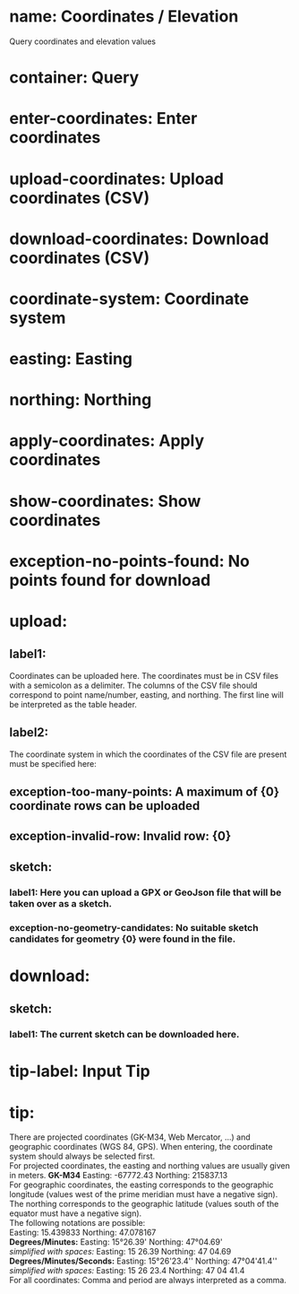 ﻿# name: Coordinates / Elevation

Query coordinates and elevation values

# container: Query

# enter-coordinates: Enter coordinates
# upload-coordinates: Upload coordinates (CSV)
# download-coordinates: Download coordinates (CSV)

# coordinate-system: Coordinate system
# easting: Easting
# northing: Northing
# apply-coordinates: Apply coordinates
# show-coordinates: Show coordinates

# exception-no-points-found: No points found for download

# upload:
## label1:

Coordinates can be uploaded here. The coordinates must be in CSV files with a semicolon
as a delimiter. The columns of the CSV file should correspond to point name/number, 
easting, and northing. The first line will be interpreted as the table header.

## label2:

The coordinate system in which the coordinates of the CSV file are present must be specified here:

## exception-too-many-points: A maximum of {0} coordinate rows can be uploaded
## exception-invalid-row: Invalid row: {0}

## sketch:

### label1: Here you can upload a GPX or GeoJson file that will be taken over as a sketch.
### exception-no-geometry-candidates: No suitable sketch candidates for geometry {0} were found in the file.

# download:

## sketch:

### label1: The current sketch can be downloaded here.


# tip-label: Input Tip
# tip:

There are projected coordinates (GK-M34, Web Mercator, ...) and geographic coordinates (WGS 84, GPS).
When entering, the coordinate system should always be selected first.
<br/>
For projected coordinates, the easting and northing values are usually given in meters.
<strong>GK-M34</strong>
Easting: -67772.43 
Northing: 215837.13
<br/>
For geographic coordinates, the easting corresponds to the geographic longitude (values west of the prime meridian must have a negative sign).
The northing corresponds to the geographic latitude (values south of the equator must have a negative sign).
<br/>
The following notations are possible:
<br/>
Easting: 15.439833 
Northing: 47.078167
<br/>
<strong>Degrees/Minutes:</strong>
Easting: 15°26.39' 
Northing: 47°04.69'
<br/>
<i>simplified with spaces:</i>
Easting: 15 26.39 
Northing: 47 04.69
<br/>
<strong>Degrees/Minutes/Seconds:</strong>
Easting: 15°26'23.4'' 
Northing: 47°04'41.4''
<br/>
<i>simplified with spaces:</i>
Easting: 15 26 23.4 
Northing: 47 04 41.4
<br/>
For all coordinates: Comma and period are always interpreted as a comma.
